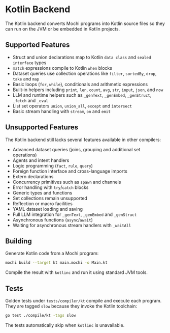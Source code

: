 # Kotlin Backend

The Kotlin backend converts Mochi programs into Kotlin source files so they can run on the JVM or be embedded in Kotlin projects.

## Supported Features

- Struct and union declarations map to Kotlin `data class` and `sealed interface` types
- `match` expressions compile to Kotlin `when` blocks
- Dataset queries use collection operations like `filter`, `sortedBy`, `drop`, `take` and `map`
- Basic loops (`for`, `while`), conditionals and arithmetic expressions
- Built‑in helpers including `print`, `len`, `count`, `avg`, `str`, `input`, `json`, and `now`
- LLM and runtime helpers such as `_genText`, `_genEmbed`, `_genStruct`, `_fetch` and `_eval`
- List set operators `union`, `union_all`, `except` and `intersect`
- Basic stream handling with `stream`, `on` and `emit`

## Unsupported Features

The Kotlin backend still lacks several features available in other compilers:

- Advanced dataset queries (joins, grouping and additional set operations)
- Agents and intent handlers
- Logic programming (`fact`, `rule`, `query`)
- Foreign function interface and cross-language imports
- Extern declarations
- Concurrency primitives such as `spawn` and channels
- Error handling with `try`/`catch` blocks
- Generic types and functions
- Set collections remain unsupported
- Reflection or macro facilities
- YAML dataset loading and saving
- Full LLM integration for `_genText`, `_genEmbed` and `_genStruct`
- Asynchronous functions (`async`/`await`)
- Waiting for asynchronous stream handlers with `_waitAll`

## Building

Generate Kotlin code from a Mochi program:

```bash
mochi build --target kt main.mochi -o Main.kt
```

Compile the result with `kotlinc` and run it using standard JVM tools.

## Tests

Golden tests under `tests/compiler/kt` compile and execute each program. They are tagged `slow` because they invoke the Kotlin toolchain:

```bash
go test ./compile/kt -tags slow
```

The tests automatically skip when `kotlinc` is unavailable.
